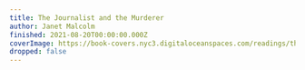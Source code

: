 ```yaml
---
title: The Journalist and the Murderer
author: Janet Malcolm
finished: 2021-08-20T00:00:00.000Z
coverImage: https://book-covers.nyc3.digitaloceanspaces.com/readings/the-journalist-and-the-murderer-01.jpg
dropped: false
---
```


